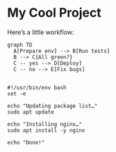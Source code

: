 # My Cool Project

Here’s a little workflow:

```mermaid
graph TD
  A[Prepare env] --> B[Run tests]
  B --> C{All green?}
  C -- yes --> D[Deploy]
  C -- no --> E[Fix bugs]


#!/usr/bin/env bash
set -e

echo "Updating package list…"
sudo apt update

echo "Installing nginx…"
sudo apt install -y nginx

echo "Done!"
